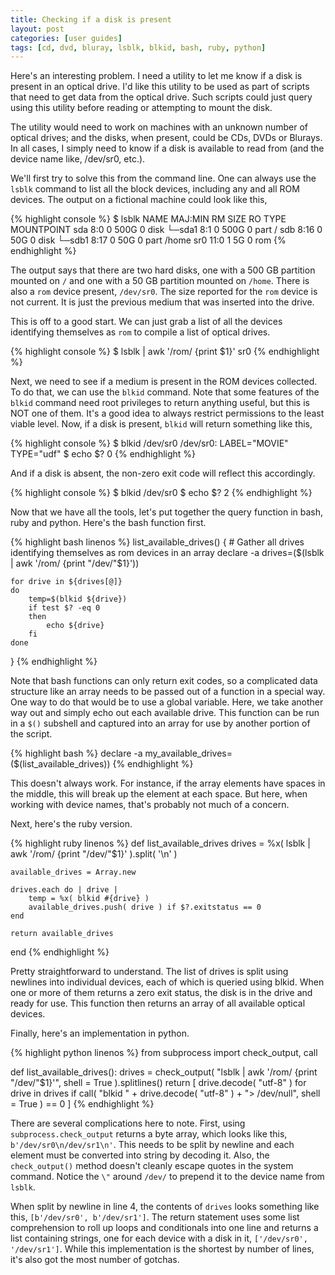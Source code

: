 ```yaml
---
title: Checking if a disk is present
layout: post
categories: [user guides]
tags: [cd, dvd, bluray, lsblk, blkid, bash, ruby, python]
---
```


Here's an interesting problem.
I need a utility to let me know if a disk is present in an optical drive.
I'd like this utility to be used as part of scripts that need to get data from the optical drive.
Such scripts could just query using this utility before reading or attempting to mount the disk.

The utility would need to work on machines with an unknown number of optical drives;
and the disks, when present, could be CDs, DVDs or Blurays.
In all cases, I simply need to know if a disk is available to read from (and the device name like, /dev/sr0, etc.).

We'll first try to solve this from the command line.
One can always use the `lsblk` command to list all the block devices, including any and all ROM devices.
The output on a fictional machine could look like this,

{% highlight console %}
$ lsblk
NAME   MAJ:MIN RM   SIZE RO TYPE MOUNTPOINT
sda      8:0    0   500G  0 disk 
└─sda1   8:1    0   500G  0 part /
sdb      8:16   0    50G  0 disk 
└─sdb1   8:17   0    50G  0 part /home
sr0     11:0    1     5G  0 rom
{% endhighlight %}

The output says that there are two hard disks, one with a 500 GB partition mounted on `/` and one with a 50 GB partition mounted on `/home`.
There is also a `rom` device present, `/dev/sr0`.
The size reported for the `rom` device is not current.
It is just the previous medium that was inserted into the drive.

This is off to a good start.
We can just grab a list of all the devices identifying themselves as `rom` to compile a list of optical drives.

{% highlight console %}
$ lsblk | awk '/rom/ {print $1}'
sr0
{% endhighlight %}

Next, we need to see if a medium is present in the ROM devices collected.
To do that, we can use the `blkid` command.
Note that some features of the `blkid` command need root privileges to return anything useful, but this is NOT one of them.
It's a good idea to always restrict permissions to the least viable level.
Now, if a disk is present, `blkid` will return something like this,

{% highlight console %}
$ blkid /dev/sr0
/dev/sr0: LABEL="MOVIE" TYPE="udf"
$ echo $?
0
{% endhighlight %}

And if a disk is absent, the non-zero exit code will reflect this accordingly.

{% highlight console %}
$ blkid /dev/sr0
$ echo $?
2
{% endhighlight %}

Now that we have all the tools, let's put together the query function in bash, ruby and python.
Here's the bash function first.

{% highlight bash linenos %}
list_available_drives()
{
    # Gather all drives identifying themselves as rom devices in an array
    declare -a drives=($(lsblk | awk '/rom/ {print "/dev/"$1}'))

    for drive in ${drives[@]}
    do
        temp=$(blkid ${drive})
        if test $? -eq 0
        then
            echo ${drive}
        fi
    done
}
{% endhighlight %}

Note that bash functions can only return exit codes, so a complicated data structure like an array needs to be passed out of a function in a special way.
One way to do that would be to use a global variable.
Here, we take another way out and simply echo out each available drive.
This function can be run in a `$()` subshell and captured into an array for use by another portion of the script.

{% highlight bash %}
declare -a my_available_drives=($(list_available_drives))
{% endhighlight %}

This doesn't always work.
For instance, if the array elements have spaces in the middle, this will break up the element at each space.
But here, when working with device names, that's probably not much of a concern.

Next, here's the ruby version.

{% highlight ruby linenos %}
def list_available_drives
    drives = %x( lsblk | awk '/rom/ {print "/dev/"$1}' ).split( '\n' )

    available_drives = Array.new

    drives.each do | drive |
        temp = %x( blkid #{drive} )
        available_drives.push( drive ) if $?.exitstatus == 0
    end

    return available_drives
end
{% endhighlight %}

Pretty straightforward to understand.
The list of drives is split using newlines into individual devices, each of which is queried using blkid.
When one or more of them returns a zero exit status, the disk is in the drive and ready for use.
This function then returns an array of all available optical devices.

Finally, here's an implementation in python.

{% highlight python linenos %}
from subprocess import check_output, call

def list_available_drives():
    drives = check_output( "lsblk | awk '/rom/ {print \"/dev/\"$1}'", shell = True ).splitlines()
    return [ drive.decode( "utf-8" ) for drive in drives if call( "blkid " + drive.decode( "utf-8" ) + "> /dev/null", shell = True ) == 0 ]
{% endhighlight %}

There are several complications here to note.
First, using `subprocess.check_output` returns a byte array, which looks like this, `b'/dev/sr0\n/dev/sr1\n'`.
This needs to be split by newline and each element must be converted into string by decoding it.
Also, the `check_output()` method doesn't cleanly escape quotes in the system command.
Notice the `\"` around `/dev/` to prepend it to the device name from `lsblk`.

When split by newline in line 4, the contents of `drives` looks something like this, `[b'/dev/sr0', b'/dev/sr1']`.
The return statement uses some list comprehension to roll up loops and conditionals into one line and returns a list containing strings, one for each device with a disk in it, `['/dev/sr0', '/dev/sr1']`.
While this implementation is the shortest by number of lines, it's also got the most number of gotchas.


